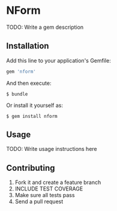 # NForm

TODO: Write a gem description

## Installation

Add this line to your application's Gemfile:

```ruby
gem 'nform'
```

And then execute:

    $ bundle

Or install it yourself as:

    $ gem install nform

## Usage

TODO: Write usage instructions here

## Contributing

1. Fork it and create a feature branch
2. INCLUDE TEST COVERAGE
3. Make sure all tests pass
4. Send a pull request
